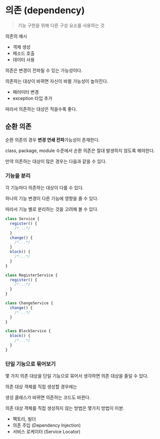 # 의존 (dependency)

> 기능 구현을 위해 다른 구성 요소를 사용하는 것

의존의 예시

- 객체 생성
- 메소드 호출
- 데이터 사용

의존은 변경이 전파될 수 있는 가능성이다.

의존하는 대상이 바뀌면 자신이 바뀔 가능성이 높아진다.

- 패러미터 변경
- exception 타입 추가

따라서 의존하는 대상은 적을수록 좋다.

## 순환 의존

순환 의존의 경우 **변경 연쇄 전파**가능성이 존재한다.

class, package, module 수준에서 순환 의존은 절대 발생하지 않도록 해야한다.

만약 의존하는 대상이 많은 경우는 다음과 같을 수 있다.

### 기능을 분리

각 기능마다 의존하는 대상이 다를 수 있다.

하나의 기능 변경이 다른 기능에 영향을 줄 수 있다.

따라서 기능 별로 분리하는 것을 고려해 볼 수 있다.

```javascript
class Service {
  register() {
    /*...*/
  }
  change() {
    /*...*/
  }
  block() {
    /*...*/
  }
}
```

```javascript
class RegisterService {
  register() {
    /*...*/
  }
}

class ChangeService {
  change() {
    /*...*/
  }
}

class BlockService {
  block() {
    /*...*/
  }
}
```

### 단일 기능으로 묶어보기

몇 가지 의존 대상을 단일 기능으로 묶어서 생각하면 의존 대상을 줄일 수 있다.

의존 대상 객체를 직접 생성할 경우에는

생성 클래스가 바뀌면 의존하는 코드도 바뀐다.

의존 대상 객체를 직접 생성하지 않는 방법은 몇가지 방법이 이싿.

- 팩토리, 빌더
- 의존 주입 (Dependency Injection)
- 서비스 로케이터 (Service Locator)
